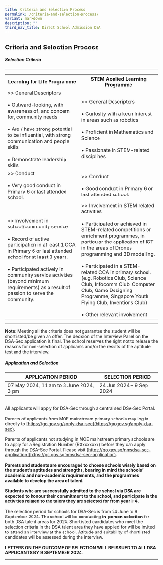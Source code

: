 ```yaml
---
title: Criteria and Selection Process
permalink: /criteria-and-selection-process/
variant: markdown
description: ""
third_nav_title: Direct School Admission DSA
---
```

## Criteria and Selection Process

##### Selection Criteria

<hr>
<table>
  <tbody><tr>
    <th>Learning for Life Programme</th>
    <th>STEM Applied Learning Programme</th>
  </tr>
  <tr>
		<td>&gt;&gt; General Descriptors<br><br>• Outward-looking, with awareness of, and concern for, community needs<br><br>• Are / have strong potential to be influential, with strong communication and people skills<br><br>• Demonstrate leadership skills</td>
    <td>&gt;&gt; General Descriptors<br><br>• Curiosity with a keen interest in areas such as robotics<br><br>• Proficient in Mathematics and Science<br><br>• Passionate in STEM-related disciplines</td>
  </tr>
  <tr>
    <td>&gt;&gt; Conduct<br><br>• Very good conduct in Primary 6 or last attended school.</td>
    <td>&gt;&gt; Conduct<br><br>• Good conduct in Primary 6 or last attended school.</td>
  </tr>
  <tr>
    <td>&gt;&gt; Involvement in school/community service<br><br>• Record of active participation in at least 1 CCA in Primary 6 or last attended school for at least 3 years.<br><br>•	Participated actively in community service activities (beyond minimum requirements) as a result of passion to serve the community.<br></td>
    <td>&gt;&gt; Involvement in STEM related activities<br><br>• Participated or achieved in STEM-related competitions or enrichment programmes, in particular the application of ICT in the areas of Drones programming and 3D modelling.<br><br>•	Participated in a STEM-related CCA in primary school. (e.g. Robotics Club, Science Club, Infocomm Club, Computer Club, Game Designing Programme, Singapore Youth Flying Club, Inventions Club)<br><br>•	Other relevant involvement<br></td>
  </tr>
</tbody></table>
 <hr>


<b>Note:</b> Meeting all the criteria does not guarantee the student will be shortlisted/be given an offer. The decision of the Interview Panel on the DSA-Sec application is final. The school reserves the right not to release the reasons for non-selection of applicants and/or the results of the aptitude test and the interview.

##### Application and Selection

| APPLICATION PERIOD | SELECTION PERIOD |
| -------- | -------- |
|07 May 2024, 11 am to 3 June 2024, 3 pm|24 Jun 2024 – 9 Sep 2024|

<br>All applicants will apply for DSA-Sec through a centralised DSA-Sec Portal.
<br><br>Parents of applicants from MOE mainstream primary schools may log in directly to [https://go.gov.sg/apply-dsa-sec](https://go.gov.sg/apply-dsa-sec).
<br><br>Parents of applicants not studying in MOE mainstream primary schools are to apply for a Registration Number (RGxxxxxxx) before they can apply through the DSA-Sec Portal. Please visit [https://go.gov.sg/nmsdsa-sec-application](https://go.gov.sg/nmsdsa-sec-application). 
<br><br><b>Parents and students are encouraged to choose schools wisely based on the student’s aptitudes and strengths, bearing in mind the schools’ academic and non-academic requirements, and the programmes available to develop the area of talent.</b>
<br><br><b>Students who are successfully admitted to the school via DSA are expected to honour their commitment to the school, and participate in the activities related to the talent they are selected for from year 1-4.</b>
<br><br>The selection period for schools for DSA-Sec is from 24 June to 9 September 2024. The school will be conducting **in-person selection** for both DSA talent areas for 2024. Shortlisted candidates who meet the selection criteria in the DSA talent area they have applied for will be invited to attend an interview at the school. Attitude and suitability of shortlisted candidates will be assessed during the interview.
<br><br>**LETTERS ON THE OUTCOME OF SELECTION WILL BE ISSUED TO ALL DSA APPLICANTS BY 9 SEPTEMBER 2024.**
<hr>